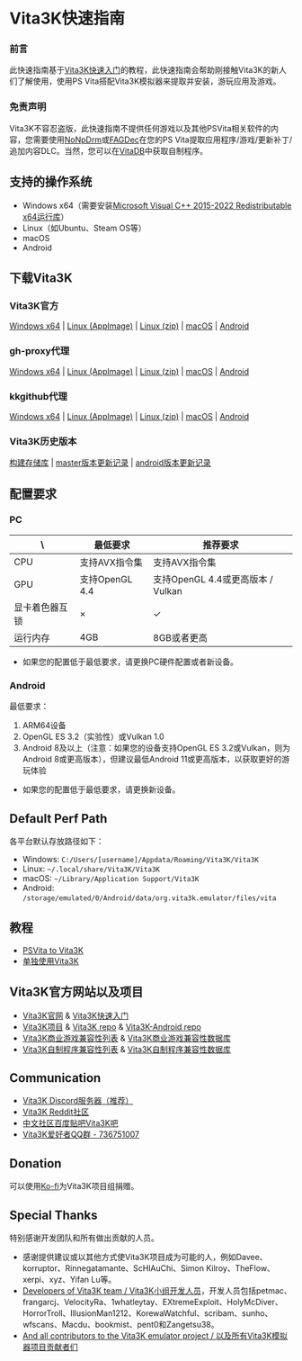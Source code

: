 # Vita3K快速指南
### 前言
此快速指南基于[Vita3K快速入门](https://vita3k.org/quickstart)的教程，此快速指南会帮助刚接触Vita3K的新人们了解使用，使用PS Vita搭配Vita3K模拟器来提取并安装，游玩应用及游戏。

### 免责声明
Vita3K不容忍盗版，此快速指南不提供任何游戏以及其他PSVita相关软件的内容，您需要使用[NoNpDrm](https://github.com/TheOfficialFloW/NoNpDrm)或[FAGDec](https://github.com/CelesteBlue-dev/PSVita-RE-tools/tree/master/FAGDec/build)在您的PS Vita提取应用程序/游戏/更新补丁/追加内容DLC。当然，您可以在[VitaDB](https://vitadb.rinnegatamante.it)中获取自制程序。

## 支持的操作系统
- Windows x64（需要安装[Microsoft Visual C++ 2015-2022 Redistributable x64运行库](https://aka.ms/vs/17/release/vc_redist.x64.exe)）
- Linux（如Ubuntu、Steam OS等）
- macOS
- Android

## 下载Vita3K
### Vita3K官方
[Windows x64](https://github.com/Vita3K/Vita3K/releases/download/continuous/windows-latest.zip) | 
[Linux (AppImage)](https://github.com/Vita3K/Vita3K/releases/download/continuous/Vita3K-x86_64.AppImage) | 
[Linux (zip)](https://github.com/Vita3K/Vita3K/releases/download/continuous/ubuntu-latest.zip) | 
[macOS](https://github.com/Vita3K/Vita3K/releases/download/continuous/macos-latest.dmg) |
[Android](https://github.com/Vita3K/Vita3K-Android/releases/download/v12/vita3k-android-release-12.apk)

### gh-proxy代理
[Windows x64](https://gh-proxy.com/github.com/Vita3K/Vita3K/releases/download/continuous/windows-latest.zip)  | 
[Linux (AppImage)](https://gh-proxy.com/github.com/Vita3K/Vita3K/releases/download/continuous/Vita3K-x86_64.AppImage)  | 
[Linux (zip)](https://gh-proxy.com/github.com/Vita3K/Vita3K/releases/download/continuous/ubuntu-latest.zip) | 
[macOS](https://gh-proxy.com/github.com/Vita3K/Vita3K/releases/download/continuous/macos-latest.dmg) | 
[Android](https://gh-proxy.com/github.com/Vita3K/Vita3K-Android/releases/download/v12/vita3k-android-release-12.apk)

### kkgithub代理
[Windows x64](https://kkgithub.com/Vita3K/Vita3K/releases/download/continuous/windows-latest.zip)  | 
[Linux (AppImage)](https://kkgithub.com/Vita3K/Vita3K/releases/download/continuous/Vita3K-x86_64.AppImage)  | 
[Linux (zip)](https://kkgithub.com/Vita3K/Vita3K/releases/download/continuous/ubuntu-latest.zip) | 
[macOS](https://kkgithub.com/Vita3K/Vita3K/releases/download/continuous/macos-latest.dmg) | 
[Android](https://kkgithub.com/Vita3K/Vita3K-Android/releases/download/v12/vita3k-android-release-12.apk)

### Vita3K历史版本
[构建存储库](https://github.com/Vita3K/Vita3K-builds/releases) | 
[master版本更新记录](https://github.com/Vita3K/Vita3K/commits/master) | 
[android版本更新记录](https://github.com/Vita3K/Vita3K-Android/commits/android/)

## 配置要求
### PC

\ | 最低要求 | 推荐要求 
--- | --- | --- 
CPU | 支持AVX指令集 | 支持AVX指令集 
GPU | 支持OpenGL 4.4 | 支持OpenGL 4.4或更高版本 / Vulkan
显卡着色器互锁 | × | ✓ 
运行内存 | 4GB | 8GB或者更高 

- 如果您的配置低于最低要求，请更换PC硬件配置或者新设备。

### Android
最低要求：
1. ARM64设备
2. OpenGL ES 3.2（实验性）或Vulkan 1.0
3. Android 8及以上（注意：如果您的设备支持OpenGL ES 3.2或Vulkan，则为Android 8或更高版本），但建议最低Android 11或更高版本，以获取更好的游玩体验

- 如果您的配置低于最低要求，请更换新设备。

## Default Perf Path
各平台默认存放路径如下：
- Windows: `C:/Users/[username]/Appdata/Roaming/Vita3K/Vita3K`
- Linux: `~/.local/share/Vita3K/Vita3K`
- macOS: `~/Library/Application Support/Vita3K`
- Android: `/storage/emulated/0/Android/data/org.vita3k.emulator/files/vita`

## 教程
- [PSVita to Vita3K](http://croden1999.github.io/Vita3K-Quick-Guide/psvita-to-vita3k)
- [单独使用Vita3K](http://croden1999.github.io/Vita3K-Quick-Guide/vita3k)

## Vita3K官方网站以及项目
- [Vita3K官网](https://vita3k.org) & [Vita3K快速入门](https://vita3k.org/quickstart)
- [Vita3K项目](https://github.com/Vita3K) & [Vita3K repo](https://github.com/Vita3K/Vita3K) & [Vita3K-Android repo](https://github.com/Vita3K/Vita3K-Android)
- [Vita3K商业游戏兼容性列表](https://vita3k.org/compatibility) & [Vita3K商业游戏兼容性数据库](https://github.com/Vita3K/compatibility/issues)
- [Vita3K自制程序兼容性列表](https://vita3k.org/compatibility-homebrew) & [Vita3K自制程序兼容性数据库](https://github.com/Vita3K/homebrew-compatibility/issues)

## Communication
- [Vita3K Discord服务器（推荐）](https://discord.gg/MaWhJVH)
- [Vita3K Reddit社区](https://www.reddit.com/r/vita3k)
- [中文社区百度贴吧Vita3K吧](https://tieba.baidu.com/f?kw=vita3k&fr=index)
- [Vita3K爱好者QQ群 - 736751007](https://jq.qq.com/?_wv=1027&k=cg1vogjK)

## Donation
可以使用[Ko-fi](https://ko-fi.com/vita3k)为Vita3K项目组捐赠。

## Special Thanks
特别感谢开发团队和所有做出贡献的人员。
- 感谢提供建议或以其他方式使Vita3K项目成为可能的人，例如Davee、korruptor、Rinnegatamante、ScHlAuChi、Simon Kilroy、TheFlow、xerpi、xyz、Yifan Lu等。
- [Developers of Vita3K team / Vita3K小组开发人员](https://github.com/Vita3K)，开发人员包括petmac、frangarcj、VelocityRa、1whatleytay、EXtremeExploit、HolyMcDiver、HorrorTroll、IllusionMan1212、KorewaWatchful、scribam、sunho、wfscans、Macdu、bookmist、pent0和Zangetsu38。
- [And all contributors to the Vita3K emulator project / 以及所有Vita3K模拟器项目贡献者们](https://github.com/Vita3K/Vita3K/graphs/contributors)
